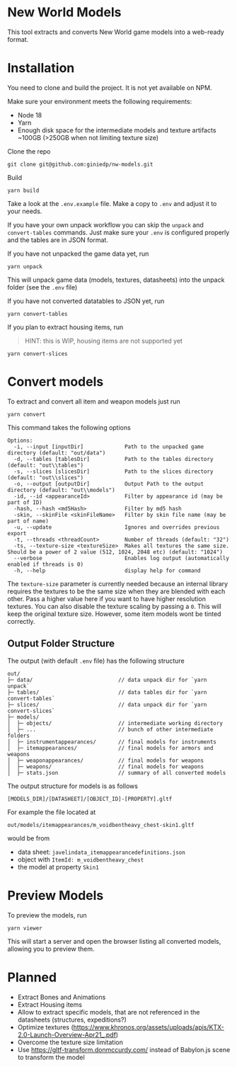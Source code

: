 # New World Models

This tool extracts and converts New World game models into a web-ready format.

# Installation

You need to clone and build the project. It is not yet available on NPM.

Make sure your environment meets the following requirements:

- Node 18
- Yarn
- Enough disk space for the intermediate models and texture artifacts ~100GB (>250GB when not limiting texture size)

Clone the repo

```
git clone git@github.com:giniedp/nw-models.git
```

Build

```
yarn build
```

Take a look at the `.env.example` file. Make a copy to `.env` and adjust it to your needs.

If you have your own unpack workflow you can skip the `unpack` and `convert-tables` commands. Just make sure your `.env` is configured properly and the tables are in JSON format.

If you have not unpacked the game data yet, run

```
yarn unpack
```

This will unpack game data (models, textures, datasheets) into the unpack folder (see the `.env` file)

If you have not converted datatables to JSON yet, run

```
yarn convert-tables
```

If you plan to extract housing items, run

> HINT: this is WIP, housing items are not supported yet

```
yarn convert-slices
```

# Convert models

To extract and convert all item and weapon models just run

```
yarn convert
```

This command takes the following options

```
Options:
  -i, --input [inputDir]             Path to the unpacked game directory (default: "out/data")
  -d, --tables [tablesDir]           Path to the tables directory (default: "out\\tables")
  -s, --slices [slicesDir]           Path to the slices directory (default: "out\\slices")
  -o, --output [outputDir]           Output Path to the output directory (default: "out\\models")
  -id, --id <appearanceId>           Filter by appearance id (may be part of ID)
  -hash, --hash <md5Hash>            Filter by md5 hash
  -skin, --skinFile <skinFileName>   Filter by skin file name (may be part of name)
  -u, --update                       Ignores and overrides previous export
  -t, --threads <threadCount>        Number of threads (default: "32")
  -ts, --texture-size <textureSize>  Makes all textures the same size. Should be a power of 2 value (512, 1024, 2048 etc) (default: "1024")
  --verbose                          Enables log output (automatically enabled if threads is 0)
  -h, --help                         display help for command
```

The `texture-size` parameter is currently needed because an internal library requires the textures to be the same size when they are blended with each other.
Pass a higher value here if you want to have higher resolution textures. You can also disable the texture
scaling by passing a `0`. This will keep the original texture size. However, some item models wont be tinted correctly.

## Output Folder Structure

The output (with default `.env` file) has the following structure

```
out/
├─ data/                           // data unpack dir for `yarn unpack`
├─ tables/                         // data tables dir for `yarn convert-tables`
├─ slices/                         // data unpack dir for `yarn convert-slices`
├─ models/
│  ├─ objects/                     // intermediate working directory
│  ├─ ...                          // bunch of other intermediate folders
│  ├─ instrumentappearances/       // final models for instruments
│  ├─ itemappearances/             // final models for armors and weapons
│  ├─ weaponappearances/           // final models for weapons
│  ├─ weapons/                     // final models for weapons
│  ├─ stats.json                   // summary of all converted models
```

The output structure for models is as follows

```
[MODELS_DIR]/[DATASHEET]/[OBJECT_ID]-[PROPERTY].gltf
```

For example the file located at

```
out/models/itemappearances/m_voidbentheavy_chest-skin1.gltf
```

would be from

- data sheet: `javelindata_itemappearancedefinitions.json`
- object with `ItemId: m_voidbentheavy_chest`
- the model at property `Skin1`

# Preview Models

To preview the models, run

```
yarn viewer
```

This will start a server and open the browser listing all converted models, allowing you to preview them.

# Planned

- Extract Bones and Animations
- Extract Housing items
- Allow to extract specific models, that are not referenced in the datasheets (structures, expeditions?)
- Optimize textures (https://www.khronos.org/assets/uploads/apis/KTX-2.0-Launch-Overview-Apr21_.pdf)
- Overcome the texture size limitation
- Use https://gltf-transform.donmccurdy.com/ instead of Babylon.js scene to transform the model
